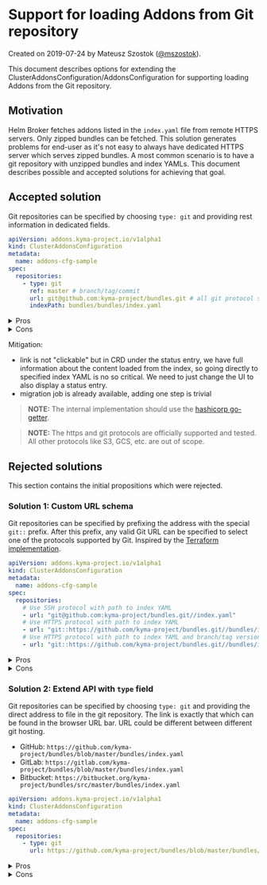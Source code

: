 # Support for loading Addons from Git repository

Created on 2019-07-24 by Mateusz Szostok ([@mszostok](https://github.com/mszostok)).

This document describes options for extending the ClusterAddonsConfiguration/AddonsConfiguration for supporting loading Addons from the Git repository.

## Motivation

Helm Broker fetches addons listed in the `index.yaml` file from remote HTTPS servers. Only zipped bundles can be fetched. This solution generates problems for end-user as it's not easy to always have dedicated HTTPS server which serves zipped bundles. A most common scenario is to have a git repository with unzipped bundles and index YAMLs. This document describes possible and accepted solutions for achieving that goal.

## Accepted solution

Git repositories can be specified by choosing `type: git` and providing rest information in dedicated fields.

```yaml
apiVersion: addons.kyma-project.io/v1alpha1
kind: ClusterAddonsConfiguration
metadata:
  name: addons-cfg-sample
spec:
  repositories:
    - type: git
      ref: master # branch/tag/commit
      url: git@github.com:kyma-project/bundles.git # all git protocol supported
      indexPath: bundles/bundles/index.yaml
``` 

<details><summary>Pros</summary>
<p>

- Support all git repositories
- API is self-describing

</p>
</details>

<details><summary>Cons</summary>
<p>

- Migration job needed
- Changes in UI and console-backend-service needed
- Link is not "clickable". In UI you are not able to click directly the link and go to a given repository.

</p>
</details>

Mitigation:
- link is not "clickable" but in CRD under the status entry, we have full information about the content loaded from the index, so going directly to specified index YAML is no so critical. We need to just change the UI to also display a status entry. 
- migration job is already available, adding one step is trivial

> **NOTE:** The internal implementation should use the [hashicorp go-getter](https://github.com/hashicorp/go-getter).

> **NOTE:** The https and git protocols are officially supported and tested. All other protocols like S3, GCS, etc. are out of scope.


## Rejected solutions

This section contains the initial propositions which were rejected.
 
### Solution 1: Custom URL schema

Git repositories can be specified by prefixing the address with the special `git::` prefix. After this prefix, any valid Git URL can be specified to select one of the protocols supported by Git. Inspired by the [Terraform implementation](https://www.terraform.io/docs/modules/sources.html#github).

```yaml
apiVersion: addons.kyma-project.io/v1alpha1
kind: ClusterAddonsConfiguration
metadata:
  name: addons-cfg-sample
spec:
  repositories:
    # Use SSH protocol with path to index YAML
    - url: "git@github.com:kyma-project/bundles.git//index.yaml"
    # Use HTTPS protocol with path to index YAML 
    - url: "git::https://github.com/kyma-project/bundles.git//bundles/index.yaml"
    # Use HTTPS protocol with path to index YAML and branch/tag version 
    - url: "git::https://github.com/kyma-project/bundles.git//bundles/index.yaml?ref=1.2.0"
``` 


<details><summary>Pros</summary>
<p>

- No UI and console-backend-service changes
- No migration job needed 
- Support all git repositories
- The git getter is already available from [hashicorp](https://github.com/hashicorp/go-getter#git-git). We need to only write validator for checking that file is always provided (in hashicorp is optional). 

  NOTE: Implementation is using the git binary. It check-outs the full repository but depth can be specified.

</p>
</details>

<details><summary>Cons</summary>
<p>

- User needs to know a new pattern, which is not obvious
- Link is not "clickable". In UI you are not able to click directly the link and go to a given repository. 

</p>
</details>

### Solution 2: Extend API with `type` field 

Git repositories can be specified by choosing `type: git` and providing the direct address to file in the git repository.
The link is exactly that which can be found in the browser URL bar. URL could be different between different git hosting.


- GitHub: `https://github.com/kyma-project/bundles/blob/master/bundles/index.yaml`
- GitLab: `https://gitlab.com/kyma-project/bundles/blob/master/bundles/index.yaml`
- Bitbucket: `https://bitbucket.org/kyma-project/bundles/src/master/bundles/index.yaml`


```yaml
apiVersion: addons.kyma-project.io/v1alpha1
kind: ClusterAddonsConfiguration
metadata:
  name: addons-cfg-sample
spec:
  repositories:
    - type: git
      url: https://github.com/kyma-project/bundles/blob/master/bundles/index-testing.yaml
``` 

<details><summary>Pros</summary>
<p>

- Link is "clickable". In UI you are able to click directly the link and go to index in the repository.

</p>
</details>

<details><summary>Cons</summary>
<p>

- Migration job needed
- Changes in UI and console-backend-service needed
- Support only for git hosting and not directly to all git repositories. We need to write our own parser. 
  
  In documentation some disclaimer that other than GitHub, GitLab and BitBucket **MAY** not work.

</p>
</details>
